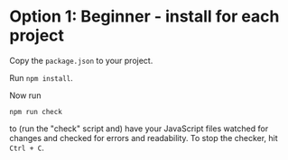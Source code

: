 # Option 1: Beginner - install for each project

Copy the `package.json` to your project.

Run `npm install`.

Now run

```
npm run check
```

to (run the "check" script and) have your JavaScript files watched for changes and checked for errors and readability. To stop the checker, hit `Ctrl + C`.
